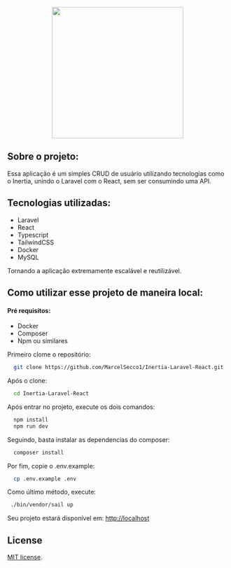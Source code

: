 <p align="center">
    <img src="https://github.com/MarcelSecco1/Inertia-Laravel-React/assets/88053611/cef068da-172f-48e8-8827-8154fc989ed2" heigth="300" width="300">
</p>

## Sobre o projeto:

Essa aplicação é um simples CRUD de usuário utilizando tecnologias como o Inertia, unindo o Laravel com o React, sem ser consumindo uma API.

## Tecnologias utilizadas:

- Laravel
- React
- Typescript
- TailwindCSS
- Docker
- MySQL

Tornando a aplicação extremamente escalável e reutilizável.

## Como utilizar esse projeto de maneira local:

#### Pré requisitos:
- Docker
- Composer
- Npm ou similares

  
Primeiro clome o repositório:
```bash
  git clone https://github.com/MarcelSecco1/Inertia-Laravel-React.git
```

Após o clone:
```bash
  cd Inertia-Laravel-React
```

Após entrar no projeto, execute os dois comandos:
```bash
  npm install
  npm run dev
```

Seguindo, basta instalar as dependencias do composer:
```bash
  composer install
```

Por fim, copie o .env.example:
```bash
  cp .env.example .env
```

Como último método, execute:
```bash
 ./bin/vendor/sail up
```

Seu projeto estará disponível em:
[http://localhost](http://localhost)


## License

 [MIT license](https://opensource.org/licenses/MIT).

